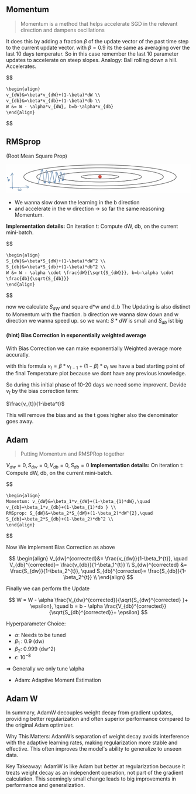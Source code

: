 ## Momentum

> Momentum is a method that helps accelerate SGD in the relevant direction and dampens oscillations

It does this by adding a fraction $\beta$ of the update vector of the past time step to the current update vector.
with $\beta=0.9$ its the same as averaging over the last 10 days temperatur.
So in this case remember the last 10 parameter updates to accelerate on steep slopes.
Analogy: Ball rolling down a hill. Accelerates.

$$

	\begin{align}
	v_{dW}&=\beta*v_{dW}+(1-\beta)*dW \\
	v_{db}&=\beta*v_{db}+(1-\beta)*db \\
	W &= W - \alpha*v_{dW}, b=b-\alpha*v_{db}
	\end{align}


$$

## RMSprop

(Root Mean Square Prop)

![alt text](<./assets/Bildschirmfoto 2024-12-11 um 15.37.17.png>)

- We wanna slow down the learning in the b direction
- and accelerate in the w direction
  -> so far the same reasoning Momentum.

**Implementation details:**
On iteration t:
Compute dW, db, on the current mini-batch.

$$

	\begin{align}
	S_{dW}&=\beta*S_{dW}+(1-\beta)*dW^2 \\
	S_{db}&=\beta*S_{db}+(1-\beta)*db^2 \\
	W &= W - \alpha \cdot \frac{dW}{\sqrt{S_{dW}}}, b=b-\alpha \cdot \frac{db}{\sqrt{S_{db}}}
	\end{align}


$$

now we calculate $S_{dW}$ and square d*w and d_b
The Updating is also distinct to Momentum with the fraction.
b direction we wanna slow down and w direction we wanna speed up.
so we want: $S*{dW}$ is small and $S_{db}$ ist big

#### (hint) Bias Correction in exponentially weighted average

With Bias Correction we can make exponentially Weighted average more accuratly.

with this formula
$v_{t}=\beta*v_{t-1}+(1-\beta)*\sigma_t$
we have a bad starting point of the final Temperature plot because we dont have any previous knowledge.

So during this initial phase of 10-20 days we need some improvent.
Devide $v_t$ by the bias correction term:

$\frac{v_{t}}{1-\beta^t}$

This will remove the bias and as the t goes higher also the denominator goes away.

## Adam

> Putting Momentum and RMSPRop together

$V_{dw}=0, S_{dw}=0, V_{db}=0, S_{db}=0$
**Implementation details:**
On iteration t:
Compute dW, db, on the current mini-batch.

$$

	\begin{align}
	Momentum: v_{dW}&=\beta_1*v_{dW}+(1-\beta_{1)*dW},\quad v_{db}=\beta_1*v_{db}+(1-\beta_{1)*db } \\
	RMSprop: S_{dW}&=\beta_2*S_{dW}+(1-\beta_2)*dW^{2},\quad S_{db}=\beta_2*S_{db}+(1-\beta_2)*db^2 \\
	\end{align}


$$

Now We implement Bias Correction as above

$$
\begin{align}
V_{dw}^{corrected}&= \frac{v_{dw}}{1-\beta_1^{t}}, \quad
V_{db}^{corrected}= \frac{v_{db}}{1-\beta_1^{t}} \\
S_{dw}^{corrected} &= \frac{S_{dw}}{1-\beta_2^{t}}, \quad
S_{db}^{corrected}= \frac{S_{db}}{1-\beta_2^{t}} \\
\end{align}
$$

Finally we can perform the Update

$$
W = W - \alpha \frac{V_{dw}^{corrected}}{\sqrt{S_{dw}^{corrected} }+ \epsilon}, \quad b = b - \alpha \frac{V_{db}^{corrected}}{\sqrt{S_{db}^{corrected}}+ \epsilon}
$$

Hyperparameter Choice:

- $\alpha$: Needs to be tuned
- $\beta_1$ : 0.9 (dw)
- $\beta_{2}$: 0.999 (dw^2)
- $\epsilon$: $10^{-8}$

=> Generally we only tune \alpha

- Adam: Adaptive Moment Estimation

## Adam W

In summary, AdamW decouples weight decay from gradient updates, providing better regularization and often superior performance compared to the original Adam optimizer.

Why This Matters:
AdamW’s separation of weight decay avoids interference with the adaptive learning rates, making regularization more stable and effective. This often improves the model's ability to generalize to unseen data.

Key Takeaway:
AdamW is like Adam but better at regularization because it treats weight decay as an independent operation, not part of the gradient calculation. This seemingly small change leads to big improvements in performance and generalization.
